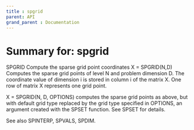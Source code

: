 ```yaml
---
title : spgrid
parent: API
grand_parent : Documentation
---
```

# Summary for: **spgrid**

SPGRID   Compute the sparse grid point coordinates
X = SPGRID(N,D)  Computes the sparse grid points of level N
and problem dimension D. The coordinate value of dimension i
is stored in column i of the matrix X. One row of matrix X
represents one grid point.

X = SPGRID(N, D, OPTIONS) computes the sparse grid points as
above, but with default grid type replaced by the grid type
specified in OPTIONS, an argument created with the SPSET
function. See SPSET for details.

See also SPINTERP, SPVALS, SPDIM.

